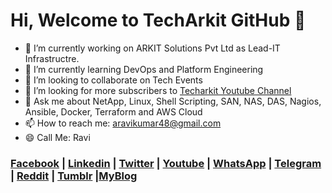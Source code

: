 # Hi, Welcome to TechArkit GitHub 👋


- 🔭 I’m currently working on ARKIT Solutions Pvt Ltd as Lead-IT Infrastructre.
- 🌱 I’m currently learning DevOps and Platform Engineering
- 👯 I’m looking to collaborate on Tech Events
- 🤔 I’m looking for more subscribers to [Techarkit Youtube Channel](https://www.youtube.com/Techarkit?sub_confirmation=1)
- 💬 Ask me about NetApp, Linux, Shell Scripting, SAN, NAS, DAS, Nagios, Ansible, Docker, Terraform and AWS Cloud
- 📫 How to reach me: aravikumar48@gmail.com
- 😄 Call Me: Ravi

### [Facebook](https://www.facebook.com/Linuxarkit/) |  [Linkedin](https://in.linkedin.com/in/aravikumar48) | [Twitter](https://twitter.com/aravikumar48) | [Youtube](https://www.youtube.com/Techarkit?sub_confirmation=1) | [WhatsApp](https://github.com/techarkit/TechArkit-YouTube/blob/master/whatsapp_group.md) | [Telegram](http://t.me/linuxarkit) | [Reddit](http://bit.ly/redditark) | [Tumblr](https://www.tumblr.com/blog/aravikumar48) |[MyBlog](https://arkit.co.in)

